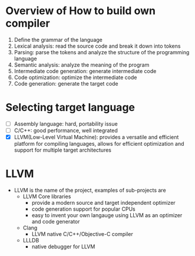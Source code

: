 # Overview of How to build own compiler 
1. Define the grammar of the language 
2. Lexical analysis: read the source code and break it down into tokens 
3. Parsing: parse the tokens and analyze the structure of the programming language 
4. Semantic analysis: analyze the meaning of the program
5. Intermediate code generation: generate intermediate code
6. Code optimization: optimize the intermediate code
7. Code generation: generate the target code

# Selecting target language 
- [ ] Assembly language: hard, portability issue 
- [ ] C/C++: good performance, well integrated  
- [X] LLVM(Low-Level Virtual Machine): provides a versatile and efficient platform for compiling languages, allows for efficient optimization and support for multiple target architectures

# LLVM 
- LLVM is the name of the project, examples of sub-projects are 
  - LLVM Core libraries 
    - provide a modern source and target independent optimizer 
    - code generation support for popular CPUs
    - easy to invent your own langauge using LLVM as an optimizer and code generator 
  - Clang 
    - LLVM native C/C++/Objective-C compiler
  - LLLDB 
    - native debugger for LLVM
  
